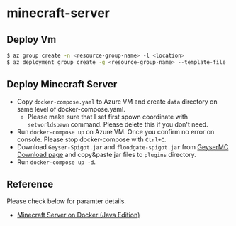 # minecraft-server

## Deploy Vm

```bash
$ az group create -n <resource-group-name> -l <location>
$ az deployment group create -g <resource-group-name> --template-file ./<this-repository>/deploymcvm.bicep
```

## Deploy Minecraft Server

* Copy ```docker-compose.yaml``` to Azure VM and create ```data``` directory on same level of docker-compose.yaml.
  * Please make sure that I set first spown coordinate with ```setworldspawn``` command. Please delete this if you don't need.
* Run ```docker-compose up``` on Azure VM. Once you confirm no error on console. Please stop docker-compose with ```Ctrl+C```.
* Download ```Geyser-Spigot.jar``` and ```floodgate-spigot.jar``` from [GeyserMC Download page](https://geysermc.org/download) and copy&paste jar files to ```plugins``` directory.
* Run ```docker-compose up -d```.

## Reference

Please check below for paramter details.

* [Minecraft Server on Docker (Java Edition)](https://docker-minecraft-server.readthedocs.io/en/latest/)